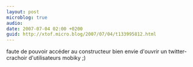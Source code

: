 ```yaml
---
layout: post
microblog: true
audio: 
date: 2007-07-04 02:00 +0200
guid: http://xtof.micro.blog/2007/07/04/t133995812.html
---
```

faute de pouvoir accéder au constructeur bien envie d'ouvrir un twitter-crachoir  d'utilisateurs mobiky ;)
